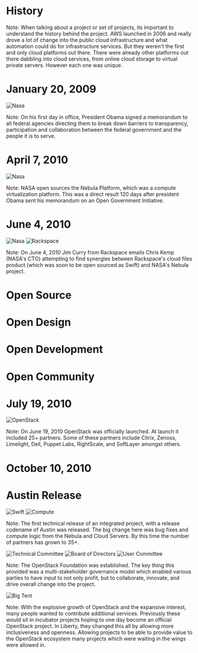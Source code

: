 # History

Note: When talking about a project or set of projects, its important to understand the history behind the project. AWS launched in 2006 and really drove a lot of change into the public cloud infrastructure and what automation could do for infrastructure services. But they weren't the first and only cloud platforms out there. There were already other platforms out there dabbling into cloud services, from online cloud storage to virtual private servers. However each one was unique.


# January 20, 2009

![Nasa](images/potus-seal.png)

Note: On his first day in office, President Obama signed a memorandum to all federal agencies directing them to break down barriers to transparency, participation and collaboration between the federal government and the people it is to serve.


# April 7, 2010

![Nasa](images/nasa-logo.png)

Note: NASA open sources the Nebula Platform, which was a compute virtualization platform. This was a direct result 120 days after president Obama sent his memorandum on an Open Government Initiative.


# June 4, 2010

![Nasa](images/nasa-logo.png)
![Rackspace](images/rackspace-logo.jpg)

Note: On June 4, 2010 Jim Curry from Rackspace emails Chris Kemp (NASA's CTO) attempting to find synergies between Rackspace's cloud files product (which was soon to be open sourced as Swift) and NASA's Nebula project.


# Open Source
# Open Design
# Open Development
# Open Community


# July 19, 2010

![OpenStack](images/openstack_logo.jpg)

Note: On June 19, 2010 OpenStack was officially launched. At launch it included 25+ partners. Some of these partners include Citrix, Zenoss, Limelight, Dell, Puppet Labs, RightScale, and SoftLayer amongst others.


# October 10, 2010
# Austin Release

![Swift](images/openstack-swift.png)
![Compute](images/nova-compute.png)

Note: The first technical release of an integrated project, with a release codename of Austin was released. The big change here was bug fixes and compute logic from the Nebula and Cloud Servers. By this time the number of partners has grown to 35+.


![Technical Committee](images/of-tech-committee.png)
![Board of Directors](images/of-board.png)
![User Committee](images/of-user-committee.png)

Note: The OpenStack Foundation was established. The key thing this provided was a multi-stakeholder governance model which enabled various parties to have input to not only profit, but to collaborate, innovate, and drive overall change into the project.


![Big Tent](images/big-tent.png)

Note: With the explosive growth of OpenStack and the expansive interest, many people wanted to contribute additional services. Previously these would sit in incubator projects hoping to one day become an official OpenStack project. In Liberty, they changed this all by allowing more inclusiveness and openness. Allowing projects to be able to provide value to the OpenStack ecosystem many projects which were waiting in the wings were allowed in.
